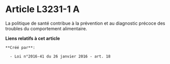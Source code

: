 # Article L3231-1 A

La politique de santé contribue à la prévention et au diagnostic précoce des troubles du comportement alimentaire.

**Liens relatifs à cet article**

	**Créé par**:

	  - Loi n°2016-41 du 26 janvier 2016 - art. 18
